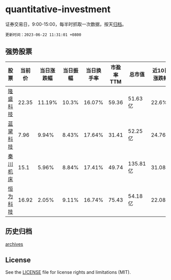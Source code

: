 # quantitative-investment

证券交易日，9:00-15:00，每半时抓取一次数据，按天[归档](archives)。

`更新时间：2023-06-22 11:31:01 +0800`

## 强势股票

|股票|当前价|当日涨跌幅|当日振幅|当日换手率|市盈率TTM|总市值|近10日涨跌幅|
|----|----|----|----|----|----|----|----|
|[隆盛科技](https://xueqiu.com/S/SZ300680)|22.35|11.19%|10.3%|16.07%|59.36|51.63亿|22.6%|
|[蓝黛科技](https://xueqiu.com/S/SZ002765)|7.96|9.94%|8.43%|17.64%|31.41|52.25亿|24.76%|
|[秦川机床](https://xueqiu.com/S/SZ000837)|15.1|5.96%|8.84%|17.41%|49.74|135.81亿|31.08%|
|[恒为科技](https://xueqiu.com/S/SH603496)|16.92|2.05%|9.11%|16.74%|75.43|54.18亿|22.08%|

## 历史归档

[archives](archives)

## License

See the [LICENSE](LICENSE) file for license rights and limitations (MIT).
